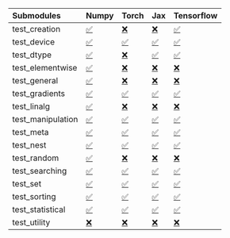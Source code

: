 | Submodules        | Numpy                                                                                                                           | Torch                                                                                                                           | Jax                                                                                                                             | Tensorflow                                                                                                                      |
|:------------------|:--------------------------------------------------------------------------------------------------------------------------------|:--------------------------------------------------------------------------------------------------------------------------------|:--------------------------------------------------------------------------------------------------------------------------------|:--------------------------------------------------------------------------------------------------------------------------------|
| test_creation     | <a href="https://github.com/unifyai/ivy/runs/8166126590?check_suite_focus=true" rel="noopener noreferrer" target="_blank">✅</a> | <a href="https://github.com/unifyai/ivy/runs/8166127542?check_suite_focus=true" rel="noopener noreferrer" target="_blank">❌</a> | <a href="https://github.com/unifyai/ivy/runs/8166128299?check_suite_focus=true" rel="noopener noreferrer" target="_blank">❌</a> | <a href="https://github.com/unifyai/ivy/runs/8166129010?check_suite_focus=true" rel="noopener noreferrer" target="_blank">✅</a> |
| test_device       | <a href="https://github.com/unifyai/ivy/runs/8166126622?check_suite_focus=true" rel="noopener noreferrer" target="_blank">✅</a> | <a href="https://github.com/unifyai/ivy/runs/8166127616?check_suite_focus=true" rel="noopener noreferrer" target="_blank">✅</a> | <a href="https://github.com/unifyai/ivy/runs/8166128361?check_suite_focus=true" rel="noopener noreferrer" target="_blank">✅</a> | <a href="https://github.com/unifyai/ivy/runs/8166129056?check_suite_focus=true" rel="noopener noreferrer" target="_blank">✅</a> |
| test_dtype        | <a href="https://github.com/unifyai/ivy/runs/8166126651?check_suite_focus=true" rel="noopener noreferrer" target="_blank">✅</a> | <a href="https://github.com/unifyai/ivy/runs/8166127681?check_suite_focus=true" rel="noopener noreferrer" target="_blank">❌</a> | <a href="https://github.com/unifyai/ivy/runs/8166128399?check_suite_focus=true" rel="noopener noreferrer" target="_blank">✅</a> | <a href="https://github.com/unifyai/ivy/runs/8166129098?check_suite_focus=true" rel="noopener noreferrer" target="_blank">✅</a> |
| test_elementwise  | <a href="https://github.com/unifyai/ivy/runs/8166126680?check_suite_focus=true" rel="noopener noreferrer" target="_blank">✅</a> | <a href="https://github.com/unifyai/ivy/runs/8166127729?check_suite_focus=true" rel="noopener noreferrer" target="_blank">❌</a> | <a href="https://github.com/unifyai/ivy/runs/8166128440?check_suite_focus=true" rel="noopener noreferrer" target="_blank">❌</a> | <a href="https://github.com/unifyai/ivy/runs/8166129140?check_suite_focus=true" rel="noopener noreferrer" target="_blank">❌</a> |
| test_general      | <a href="https://github.com/unifyai/ivy/runs/8166126728?check_suite_focus=true" rel="noopener noreferrer" target="_blank">✅</a> | <a href="https://github.com/unifyai/ivy/runs/8166127768?check_suite_focus=true" rel="noopener noreferrer" target="_blank">❌</a> | <a href="https://github.com/unifyai/ivy/runs/8166128475?check_suite_focus=true" rel="noopener noreferrer" target="_blank">❌</a> | <a href="https://github.com/unifyai/ivy/runs/8166129181?check_suite_focus=true" rel="noopener noreferrer" target="_blank">❌</a> |
| test_gradients    | <a href="https://github.com/unifyai/ivy/runs/8166126766?check_suite_focus=true" rel="noopener noreferrer" target="_blank">✅</a> | <a href="https://github.com/unifyai/ivy/runs/8166127806?check_suite_focus=true" rel="noopener noreferrer" target="_blank">✅</a> | <a href="https://github.com/unifyai/ivy/runs/8166128513?check_suite_focus=true" rel="noopener noreferrer" target="_blank">✅</a> | <a href="https://github.com/unifyai/ivy/runs/8166129226?check_suite_focus=true" rel="noopener noreferrer" target="_blank">✅</a> |
| test_linalg       | <a href="https://github.com/unifyai/ivy/runs/8166126808?check_suite_focus=true" rel="noopener noreferrer" target="_blank">✅</a> | <a href="https://github.com/unifyai/ivy/runs/8166127843?check_suite_focus=true" rel="noopener noreferrer" target="_blank">❌</a> | <a href="https://github.com/unifyai/ivy/runs/8166128548?check_suite_focus=true" rel="noopener noreferrer" target="_blank">❌</a> | <a href="https://github.com/unifyai/ivy/runs/8166129260?check_suite_focus=true" rel="noopener noreferrer" target="_blank">❌</a> |
| test_manipulation | <a href="https://github.com/unifyai/ivy/runs/8166126843?check_suite_focus=true" rel="noopener noreferrer" target="_blank">✅</a> | <a href="https://github.com/unifyai/ivy/runs/8166127888?check_suite_focus=true" rel="noopener noreferrer" target="_blank">✅</a> | <a href="https://github.com/unifyai/ivy/runs/8166128597?check_suite_focus=true" rel="noopener noreferrer" target="_blank">✅</a> | <a href="https://github.com/unifyai/ivy/runs/8166129291?check_suite_focus=true" rel="noopener noreferrer" target="_blank">✅</a> |
| test_meta         | <a href="https://github.com/unifyai/ivy/runs/8166126871?check_suite_focus=true" rel="noopener noreferrer" target="_blank">✅</a> | <a href="https://github.com/unifyai/ivy/runs/8166127928?check_suite_focus=true" rel="noopener noreferrer" target="_blank">✅</a> | <a href="https://github.com/unifyai/ivy/runs/8166128640?check_suite_focus=true" rel="noopener noreferrer" target="_blank">✅</a> | <a href="https://github.com/unifyai/ivy/runs/8166129327?check_suite_focus=true" rel="noopener noreferrer" target="_blank">✅</a> |
| test_nest         | <a href="https://github.com/unifyai/ivy/runs/8166126920?check_suite_focus=true" rel="noopener noreferrer" target="_blank">✅</a> | <a href="https://github.com/unifyai/ivy/runs/8166127959?check_suite_focus=true" rel="noopener noreferrer" target="_blank">✅</a> | <a href="https://github.com/unifyai/ivy/runs/8166128683?check_suite_focus=true" rel="noopener noreferrer" target="_blank">✅</a> | <a href="https://github.com/unifyai/ivy/runs/8166129357?check_suite_focus=true" rel="noopener noreferrer" target="_blank">✅</a> |
| test_random       | <a href="https://github.com/unifyai/ivy/runs/8166126989?check_suite_focus=true" rel="noopener noreferrer" target="_blank">✅</a> | <a href="https://github.com/unifyai/ivy/runs/8166127998?check_suite_focus=true" rel="noopener noreferrer" target="_blank">❌</a> | <a href="https://github.com/unifyai/ivy/runs/8166128720?check_suite_focus=true" rel="noopener noreferrer" target="_blank">❌</a> | <a href="https://github.com/unifyai/ivy/runs/8166129385?check_suite_focus=true" rel="noopener noreferrer" target="_blank">❌</a> |
| test_searching    | <a href="https://github.com/unifyai/ivy/runs/8166127092?check_suite_focus=true" rel="noopener noreferrer" target="_blank">✅</a> | <a href="https://github.com/unifyai/ivy/runs/8166128039?check_suite_focus=true" rel="noopener noreferrer" target="_blank">✅</a> | <a href="https://github.com/unifyai/ivy/runs/8166128768?check_suite_focus=true" rel="noopener noreferrer" target="_blank">✅</a> | <a href="https://github.com/unifyai/ivy/runs/8166129406?check_suite_focus=true" rel="noopener noreferrer" target="_blank">✅</a> |
| test_set          | <a href="https://github.com/unifyai/ivy/runs/8166127181?check_suite_focus=true" rel="noopener noreferrer" target="_blank">✅</a> | <a href="https://github.com/unifyai/ivy/runs/8166128077?check_suite_focus=true" rel="noopener noreferrer" target="_blank">✅</a> | <a href="https://github.com/unifyai/ivy/runs/8166128822?check_suite_focus=true" rel="noopener noreferrer" target="_blank">✅</a> | <a href="https://github.com/unifyai/ivy/runs/8166129436?check_suite_focus=true" rel="noopener noreferrer" target="_blank">✅</a> |
| test_sorting      | <a href="https://github.com/unifyai/ivy/runs/8166127268?check_suite_focus=true" rel="noopener noreferrer" target="_blank">✅</a> | <a href="https://github.com/unifyai/ivy/runs/8166128127?check_suite_focus=true" rel="noopener noreferrer" target="_blank">✅</a> | <a href="https://github.com/unifyai/ivy/runs/8166128863?check_suite_focus=true" rel="noopener noreferrer" target="_blank">✅</a> | <a href="https://github.com/unifyai/ivy/runs/8166129463?check_suite_focus=true" rel="noopener noreferrer" target="_blank">✅</a> |
| test_statistical  | <a href="https://github.com/unifyai/ivy/runs/8166127354?check_suite_focus=true" rel="noopener noreferrer" target="_blank">✅</a> | <a href="https://github.com/unifyai/ivy/runs/8166128189?check_suite_focus=true" rel="noopener noreferrer" target="_blank">✅</a> | <a href="https://github.com/unifyai/ivy/runs/8166128906?check_suite_focus=true" rel="noopener noreferrer" target="_blank">✅</a> | <a href="https://github.com/unifyai/ivy/runs/8166129486?check_suite_focus=true" rel="noopener noreferrer" target="_blank">✅</a> |
| test_utility      | <a href="https://github.com/unifyai/ivy/runs/8166127444?check_suite_focus=true" rel="noopener noreferrer" target="_blank">❌</a> | <a href="https://github.com/unifyai/ivy/runs/8166128246?check_suite_focus=true" rel="noopener noreferrer" target="_blank">❌</a> | <a href="https://github.com/unifyai/ivy/runs/8166128959?check_suite_focus=true" rel="noopener noreferrer" target="_blank">❌</a> | <a href="https://github.com/unifyai/ivy/runs/8166129512?check_suite_focus=true" rel="noopener noreferrer" target="_blank">❌</a> |